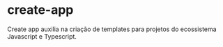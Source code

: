 # create-app
Create app auxilia na criação de templates para projetos do ecossistema Javascript e Typescript.
